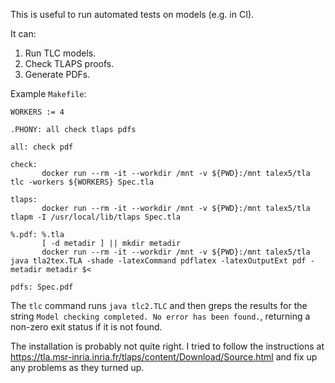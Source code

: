 This is useful to run automated tests on models (e.g. in CI).

It can:

1. Run TLC models.
2. Check TLAPS proofs.
3. Generate PDFs.

Example `Makefile`:


```
WORKERS := 4

.PHONY: all check tlaps pdfs

all: check pdf

check:
       docker run --rm -it --workdir /mnt -v ${PWD}:/mnt talex5/tla tlc -workers ${WORKERS} Spec.tla

tlaps:
       docker run --rm -it --workdir /mnt -v ${PWD}:/mnt talex5/tla tlapm -I /usr/local/lib/tlaps Spec.tla

%.pdf: %.tla
       [ -d metadir ] || mkdir metadir
       docker run --rm -it --workdir /mnt -v ${PWD}:/mnt talex5/tla java tla2tex.TLA -shade -latexCommand pdflatex -latexOutputExt pdf -metadir metadir $<

pdfs: Spec.pdf
```

The `tlc` command runs `java tlc2.TLC` and then greps the results for the string `Model checking completed. No error has been found.`,
returning a non-zero exit status if it is not found.

The installation is probably not quite right. I tried to follow the instructions
at https://tla.msr-inria.inria.fr/tlaps/content/Download/Source.html and fix up any problems as they turned up.
